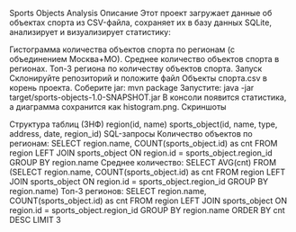 Sports Objects Analysis
Описание
Этот проект загружает данные об объектах спорта из CSV-файла, сохраняет их в базу данных SQLite, анализирует и визуализирует статистику:

Гистограмма количества объектов спорта по регионам (с объединением Москва+МО).
Среднее количество объектов спорта в регионах.
Топ-3 региона по количеству объектов спорта.
Запуск
Склонируйте репозиторий и положите файл Объекты спорта.csv в корень проекта.
Соберите jar:
mvn package
Запустите:
java -jar target/sports-objects-1.0-SNAPSHOT.jar
В консоли появится статистика, а диаграмма сохранится как histogram.png.
Скриншоты


Структура таблиц (3НФ)
region(id, name)
sports_object(id, name, type, address, date, region_id)
SQL-запросы
Количество объектов по регионам:
SELECT region.name, COUNT(sports_object.id) as cnt FROM region LEFT JOIN sports_object ON region.id = sports_object.region_id GROUP BY region.name
Среднее количество:
SELECT AVG(cnt) FROM (SELECT region.name, COUNT(sports_object.id) as cnt FROM region LEFT JOIN sports_object ON region.id = sports_object.region_id GROUP BY region.name)
Топ-3 регионов:
SELECT region.name, COUNT(sports_object.id) as cnt FROM region LEFT JOIN sports_object ON region.id = sports_object.region_id GROUP BY region.name ORDER BY cnt DESC LIMIT 3
